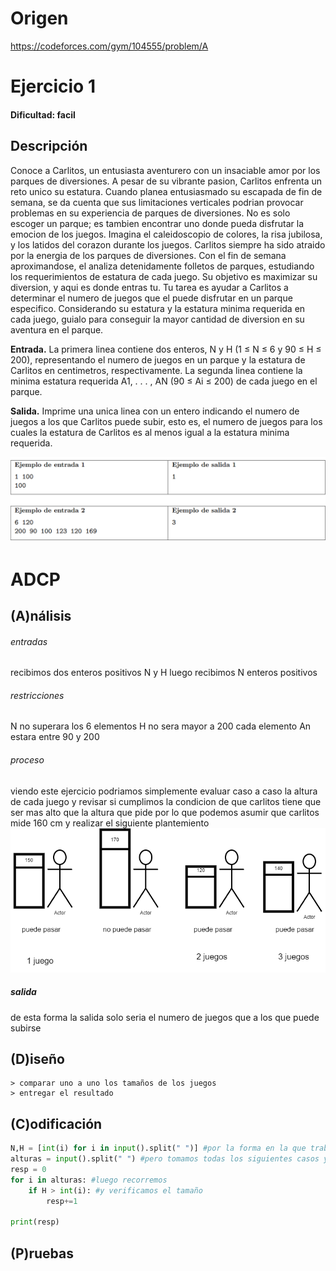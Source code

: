 # Origen 
https://codeforces.com/gym/104555/problem/A

# Ejercicio 1

#### Dificultad: facil 

## Descripción

Conoce a Carlitos, un entusiasta aventurero con un insaciable amor por los parques de diversiones. A pesar de su vibrante pasion, Carlitos enfrenta un reto unico su estatura. Cuando planea entusiasmado su escapada de fin de semana, se da cuenta que sus limitaciones verticales podrian provocar problemas en su experiencia de parques de diversiones. No es solo escoger un parque; es tambien encontrar uno donde pueda disfrutar la emocion de los juegos.
Imagina el caleidoscopio de colores, la risa jubilosa, y los latidos del corazon durante los juegos. Carlitos siempre ha sido atraido por la energia de los parques de diversiones. Con el fin de semana aproximandose, el analiza detenidamente folletos de parques, estudiando los requerimientos de estatura de cada juego. Su objetivo es maximizar su diversion, y aqui es donde entras tu.
Tu tarea es ayudar a Carlitos a determinar el numero de juegos que el puede disfrutar en un parque especifico. Considerando su estatura y la estatura minima requerida en cada juego, guialo para conseguir la mayor cantidad de diversion en su aventura en el parque.

**Entrada.**
La primera linea contiene dos enteros, N y H (1 ≤ N ≤ 6 y 90 ≤ H ≤ 200), representando el numero de juegos en un parque y la estatura de Carlitos en centimetros, respectivamente.
La segunda linea contiene la minima estatura requerida A1, . . . , AN (90 ≤ Ai ≤ 200) de cada juego en el parque.

**Salida.**
Imprime una unica linea con un entero indicando el numero de juegos a los que Carlitos puede
subir, esto es, el numero de juegos para los cuales la estatura de Carlitos es al menos igual a la estatura
minima requerida.

![](ejemplo_entradas.png)

# ADCP

## (A)nálisis

###### entradas

recibimos dos enteros positivos  N y H 
luego recibimos N enteros positivos 

###### restricciones 

N no superara los 6 elementos 
H no sera mayor a 200
cada elemento An estara entre 90 y 200 

###### proceso
viendo este ejercicio podriamos simplemente evaluar caso a caso la altura de cada juego y revisar si cumplimos la condicion de que carlitos tiene que ser mas alto que la altura que pide por lo que podemos asumir que carlitos mide 160 cm y realizar el siguiente plantemiento
![](proceso.png)

##### salida 

de esta forma la salida solo seria el numero de juegos que a los que puede subirse

## (D)iseño

```
> comparar uno a uno los tamaños de los juegos
> entregar el resultado 
```


## (C)odificación

```py
N,H = [int(i) for i in input().split(" ")] #por la forma en la que trabaja python tomamos de todas formas ambos datos
alturas = input().split(" ") #pero tomamos todas los siguientes casos y simplemente los separamos para hacerlos arreglos
resp = 0
for i in alturas: #luego recorremos 
    if H > int(i): #y verificamos el tamaño 
        resp+=1

print(resp)
```
## (P)ruebas 
